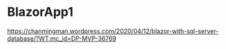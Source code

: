 # BlazorApp1
https://chanmingman.wordpress.com/2020/04/12/blazor-with-sql-server-database/?WT.mc_id=DP-MVP-36769
